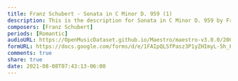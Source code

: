 ```yaml
---
title: Franz Schubert - Sonata in C Minor D. 959 (1)
description: This is the description for Sonata in C Minor D. 959 by Franz Schubert
composers: [Franz Schubert]
periods: [Romantic]
audioURL: https://OpenMusicDataset.github.io/Maestro/maestro-v3.0.0/2009/MIDI-Unprocessed_07_R2_2009_01_ORIG_MID--AUDIO_07_R2_2009_07_R2_2009_02_WAV.midi
formURL: https://docs.google.com/forms/d/e/1FAIpQLSfPasz3P1yZHImyL-5h_FUyoJVXNwW4PpQ_8l8VOJaX_w3NYg/viewform
comments: true
share: true
date: 2021-08-08T07:43:13-06:00
---
```

